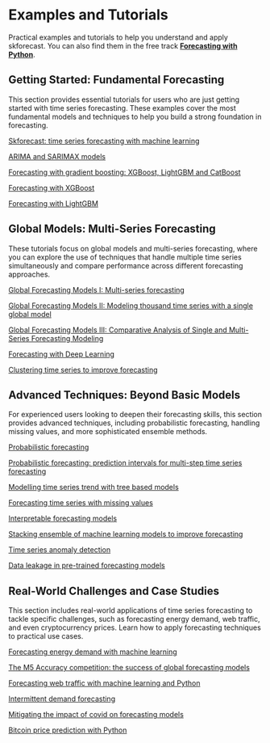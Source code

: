<script src="https://kit.fontawesome.com/d20edc211b.js" crossorigin="anonymous"></script>

# Examples and Tutorials

Practical examples and tutorials to help you understand and apply skforecast. You can also find them in the free track [**Forecasting with Python**](https://cienciadedatos.net/en/forecasting-python).

## Getting Started: Fundamental Forecasting

This section provides essential tutorials for users who are just getting started with time series forecasting. These examples cover the most fundamental models and techniques to help you build a strong foundation in forecasting.

<i class="fa-duotone fa-chart-line fa" style="font-size: 25px; color: #1DA1F2;"></i>  [Skforecast: time series forecasting with machine learning](https://www.cienciadedatos.net/documentos/py27-time-series-forecasting-python-scikitlearn.html)

<i class="fa-solid fa-arrow-trend-up" style="font-size: 25px; color: #E60023;"></i> [ARIMA and SARIMAX models](https://www.cienciadedatos.net/documentos/py51-arima-sarimax-models-python.html)

<i class="fa-solid fa-sitemap fa" style="font-size: 25px; color: #00cc99;"></i> [Forecasting with gradient boosting: XGBoost, LightGBM and CatBoost](https://www.cienciadedatos.net/documentos/py39-forecasting-time-series-with-skforecast-xgboost-lightgbm-catboost.html)

<i class="fa-solid fa-diagram-project fa-rotate-90" style="font-size: 25px; color: #74C0FC;"></i> [Forecasting with XGBoost](https://www.cienciadedatos.net/documentos/py56-forecasting-time-series-with-xgboost.html)

<i class="fa-solid fa-diagram-project fa-rotate-90" style="font-size: 25px; color: #76b644;"></i> [Forecasting with LightGBM](https://www.cienciadedatos.net/documentos/py58-forecasting-time-series-with-lightgbm.html)


## Global Models: Multi-Series Forecasting

These tutorials focus on global models and multi-series forecasting, where you can explore the use of techniques that handle multiple time series simultaneously and compare performance across different forecasting approaches.

<i class="fa-duotone fa-water fa" style="font-size: 25px; color: teal;"></i> [Global Forecasting Models I: Multi-series forecasting](https://www.cienciadedatos.net/documentos/py44-multi-series-forecasting-skforecast.html)

<i class="fa-solid fa-stairs" style="font-size: 25px; color: #B197FC;"></i> [Global Forecasting Models II: Modeling thousand time series with a single global model](https://www.cienciadedatos.net/documentos/py59-scalable-forecasting-models.html)

<i class="fa-solid fa-globe" style="font-size: 25px; color: #6b8e23;"></i> [Global Forecasting Models III: Comparative Analysis of Single and Multi-Series Forecasting Modeling](https://www.cienciadedatos.net/documentos/py53-global-forecasting-models.html)

<i class="fa-solid fa-layer-group" style="font-size: 25px; color: #001633;"></i> [Forecasting with Deep Learning](https://cienciadedatos.net/documentos/py54-forecasting-with-deep-learning)

<i class="fa-solid fa-circle-nodes" style="font-size: 25px; color: #2f5ee9;"></i> [Clustering time series to improve forecasting](https://cienciadedatos.net/documentos/py64-clustering-time-series-forecasting.html)

## Advanced Techniques: Beyond Basic Models

For experienced users looking to deepen their forecasting skills, this section provides advanced techniques, including probabilistic forecasting, handling missing values, and more sophisticated ensemble methods.

<i class="fa-light fa-chart-line fa" style="font-size: 25px; color: #f26e1d;"></i>  [Probabilistic forecasting](https://www.cienciadedatos.net/documentos/py42-probabilistic-forecasting.html)

<i class="fa-light fa-chart-line fa" style="font-size: 25px; color:rgb(128, 29, 242);"></i>  [Probabilistic forecasting: prediction intervals for multi-step time series forecasting](https://cienciadedatos.net/documentos/py60-probabilistic-forecasting-prediction-intervals-multi-step-forecasting.html)

<i class="fa-solid fa-tree" style="font-size: 25px; color:rgb(7, 104, 84);"></i> [Modelling time series trend with tree based models](https://www.cienciadedatos.net/documentos/py49-modelling-time-series-trend-with-tree-based-models.html)

<i class="fa-solid fa-magnifying-glass" style="font-size: 25px; color: purple;"></i> [Forecasting time series with missing values](https://www.cienciadedatos.net/documentos/py46-forecasting-time-series-missing-values.html)

<i class="fa-solid fa-chart-gantt" style="font-size: 25px; color: #ff004f;"></i> [Interpretable forecasting models](https://www.cienciadedatos.net/documentos/py57-interpretable-forecasting-models.html)

<i class="fa-solid fa-cubes-stacked fa-rotate-180" style="font-size: 25px; color: #c15d0b;"></i> [Stacking ensemble of machine learning models to improve forecasting](https://cienciadedatos.net/documentos/py52-stacking-ensemble-models-forecasting.html)

<i class="fa-solid fa-ghost" style="font-size: 25px; color: #2f5ee9;"></i> [Time series anomaly detection](https://cienciadedatos.net/documentos/py62-time-series-anomaly-detection.html)

<i class="fa-solid fa-lock-open" style="font-size: 25px; color: #e70d44;"></i> [Data leakage in pre-trained forecasting models](https://cienciadedatos.net/documentos/py63-data-leakage-pre-trained-forecasting-models.html)


## Real-World Challenges and Case Studies

This section includes real-world applications of time series forecasting to tackle specific challenges, such as forecasting energy demand, web traffic, and even cryptocurrency prices. Learn how to apply forecasting techniques to practical use cases.

<i class="fa-duotone fa-lightbulb fa" style="font-size: 25px; color: #fcea2b;"></i> [Forecasting energy demand with machine learning](https://www.cienciadedatos.net/documentos/py29-forecasting-electricity-power-demand-python.html)

<i class="fa-solid fa-basket-shopping" style="font-size: 25px; color: #74C0FC;"></i> [The M5 Accuracy competition: the success of global forecasting models](https://www.cienciadedatos.net/documentos/py61-m5-forecasting-competition.html)

<i class="fa-duotone fa-rss fa" style="font-size: 25px; color: #666666;"></i> [Forecasting web traffic with machine learning and Python](https://www.cienciadedatos.net/documentos/py37-forecasting-web-traffic-machine-learning.html)

<i class="fa-solid fa-wave-square" style="font-size: 25px; color: #fbbb09;"></i> [Intermittent demand forecasting](https://www.cienciadedatos.net/documentos/py48-intermittent-demand-forecasting.html)

<i class="fa-solid fa-virus-covid" style="font-size: 25px; color:red;"></i> [Mitigating the impact of covid on forecasting models](https://www.cienciadedatos.net/documentos/py45-weighted-time-series-forecasting.html)

<i class="fa-brands fa-bitcoin fa" style="font-size: 25px; color: #f7931a;"></i> [Bitcoin price prediction with Python](https://www.cienciadedatos.net/documentos/py41-forecasting-cryptocurrency-bitcoin-machine-learning-python.html)